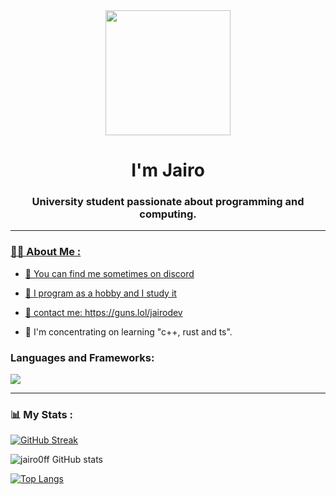 <div id="header" align="center">
    <img src="https://media.discordapp.net/attachments/1295133387916443661/1300306801178447892/images_25.jpeg?ex=67205c93&is=671f0b13&hm=fc37278830d811c79f889c3f652587c83687bc5692f2e3dd44d4a7dca2fb9c83&=&format=webp" width="200" />
  <h1 align="center">I'm Jairo</h1>
  <h3 align="center">University student passionate about programming and computing.
</h3>
</div>

<div id="badges" align="center">
  <a href="https://twitter.com/k4yx0795" target="_blank"
     <img src="https://img.shields.io/twitter/follow/k4yx0795?logo=twitter&style=for-the-badge"
         alt="Twitter Badge" />
  <a/>
  <a href="https://www.youtube.com/@v-sk7658" target="_blank"
     <img src="https://img.shields.io/youtube/channel/subscribers/v-sk7658?logo=youtube&style=for-the-badge"
         alt="Youtube Badge" />
  <a/>
  <a href="https://www.twitch.tv/sk4yx_bv" target="_blank"
     <img src="https://img.shields.io/twitch/status/sk4yx_bv?logo=twitch&style=for-the-badge"
         alt="Twitch Badge" />
</div>

- - -

### 👨‍💻 About Me :

- 👤 You can find me sometimes on discord

- 👤 I program as a hobby and I study it

- 👤 contact me: https://guns.lol/jairodev

- 👤 I'm concentrating on learning "c++, rust and ts".

<div align="left">
    <h3>Languages and Frameworks:</h3>
<div align="left">
<img src="https://skillicons.dev/icons?i=html,css,ts,react,sass,ruby,python,rust,cpp,c,go,powershell,dart,java,django,flask,fastapi,flutter,express,qt,boost,cmake,angular,nestjs,koa,gin,echo,revel,bootstrap,jquery,discord.js,discord.py" />
</div>
    
-  -  -
    
### 📊 My Stats :

[![GitHub Streak](http://github-readme-streak-stats.herokuapp.com?user=jairo0ff&theme=dark&hide_border=true)](https://git.io/streak-stats)
    
![jairo0ff GitHub stats](https://github-readme-stats.vercel.app/api?username=jairo0ff&show_icons=true&theme=radical)

[![Top Langs](https://github-readme-stats.vercel.app/api/top-langs/?username=jairo0ff&layout=compact)](https://github.com/anuraghazra/github-readme-stats)

